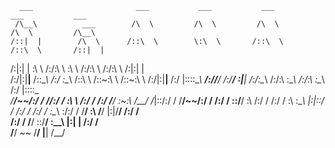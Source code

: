       ___                       ___           ___           ___           ___           ___     
     /\__\          ___        /\  \         /\  \         /\  \         /\  \         /\__\    
    /::|  |        /\  \      /::\  \        \:\  \       /::\  \       /::\  \       /::|  |   
   /:|:|  |        \:\  \    /:/\:\  \        \:\  \     /:/\:\  \     /:/\:\  \     /:|:|  |   
  /:/|:|__|__      /::\__\  /:/  \:\__\       /::\  \   /::\~\:\  \   /::\~\:\  \   /:/|:|__|__ 
 /:/ |::::\__\  __/:/\/__/ /:/__/ \:|__|     /:/\:\__\ /:/\:\ \:\__\ /:/\:\ \:\__\ /:/ |::::\__\
 \/__/~~/:/  / /\/:/  /    \:\  \ /:/  /    /:/  \/__/ \:\~\:\ \/__/ \/_|::\/:/  / \/__/~~/:/  /
       /:/  /  \::/__/      \:\  /:/  /    /:/  /       \:\ \:\__\      |:|::/  /        /:/  / 
      /:/  /    \:\__\       \:\/:/  /     \/__/         \:\ \/__/      |:|\/__/        /:/  /  
     /:/  /      \/__/        \::/__/                     \:\__\        |:|  |         /:/  /   
     \/__/                     ~~                          \/__/         \|__|         \/__/ 